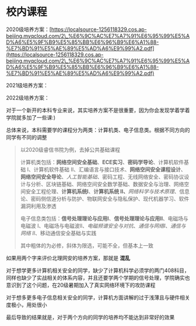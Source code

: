 # 校内课程

2020级培养方案：[https://localsource-1256118329.cos.ap-beijing.myqcloud.com/2\_%E6%9C%AC%E7%A7%91%E6%95%99%E5%AD%A6%E5%9F%B9%E5%85%BB%E6%96%B9%E6%A1%88-%E7%BD%91%E5%AE%89%E5%AD%A6%E9%99%A2.pdf](https://localsource-1256118329.cos.ap-beijing.myqcloud.com/2\_%E6%9C%AC%E7%A7%91%E6%95%99%E5%AD%A6%E5%9F%B9%E5%85%BB%E6%96%B9%E6%A1%88-%E7%BD%91%E5%AE%89%E5%AD%A6%E9%99%A2.pdf)

2021级培养方案：

2022级培养方案：

对于一个新开的本科专业来说，其实培养方案不是很重要，因为你会发现学着学着学院就多加了一些课:)

总体来说，本科需要学的课程分为两类：计算机类、电子信息类。根据不同方向的同学有不同的调整

> 以2020级睿信书院为例，去掉公共基础课程
>
> 计算机类包括：**网络空间安全基础**、**ECE实习**、**密码学导论**、计算机软件基础 I、计算机软件基础 II、汇编语言与接口技术、**网络空间安全课程设计**、**网络空间安全导论**、_人工智能基础_、密码工程、无线网络安全、密码协议设计与分析、区块链基础、网络空间安全数学基础、数据安全与治理、网络空间安全工程伦理、**计算机系统I**、**计算机系统 II、**_网络科学与技术原理_、信息论、密码侧信道分析与防护、物联网安全与隐私保护、现代机器学习、软件漏洞利用及渗透
>
> 电子信息类包括：**信号处理理论与应用I**、**信号处理理论与应用II**、电磁场与电磁波 I、电磁场与电磁波II、_电磁频谱安全与对抗_、_通信与网络I_、_通信与网络 II_、移动通信安全基础与实践
>
> 其中粗体的为必修，斜体为限选，可能不全，但基本上一致

如果用两个字来评价北理网安的培养方案，那就是 **混乱**

对于想学更多计算机相关安全的同学，缺少了计算机科学必须学的两门408科目，同样也缺少了实战相关的体系内容，并且还要学两个学期的信号处理，学院确实也意识到了这个问题，在20级暑期加入了真实网络环境下的攻防课程

对于想多更多电子信息相关安全的同学，计算机方面讲解的过于浅薄且与硬件相关度极小，用处很小

最后导致的结果就是，对于两个方向的同学的培养均不能达到非常好的效果
